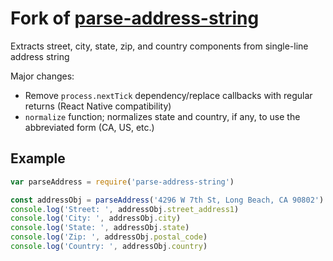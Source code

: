 # Fork of [parse-address-string](https://github.com/fluffybunnies/parse-address-string)
Extracts street, city, state, zip, and country components from single-line address string

Major changes:
 - Remove `process.nextTick` dependency/replace callbacks with regular returns (React Native compatibility)
 - `normalize` function; normalizes state and country, if any, to use the abbreviated form (CA, US, etc.)

## Example
```javascript
var parseAddress = require('parse-address-string')

const addressObj = parseAddress('4296 W 7th St, Long Beach, CA 90802')
console.log('Street: ', addressObj.street_address1)
console.log('City: ', addressObj.city)
console.log('State: ', addressObj.state)
console.log('Zip: ', addressObj.postal_code)
console.log('Country: ', addressObj.country)
```
